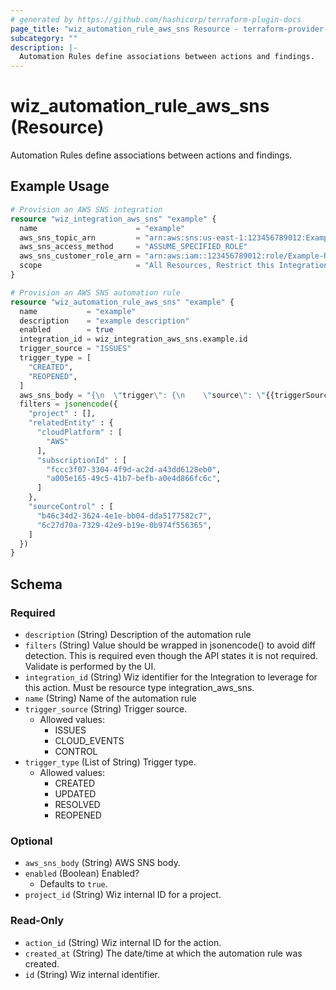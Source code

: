 ```yaml
---
# generated by https://github.com/hashicorp/terraform-plugin-docs
page_title: "wiz_automation_rule_aws_sns Resource - terraform-provider-wiz"
subcategory: ""
description: |-
  Automation Rules define associations between actions and findings.
---
```


# wiz_automation_rule_aws_sns (Resource)

Automation Rules define associations between actions and findings.

## Example Usage

```terraform
# Provision an AWS SNS integration
resource "wiz_integration_aws_sns" "example" {
  name                      = "example"
  aws_sns_topic_arn         = "arn:aws:sns:us-east-1:123456789012:Example"
  aws_sns_access_method     = "ASSUME_SPECIFIED_ROLE"
  aws_sns_customer_role_arn = "arn:aws:iam::123456789012:role/Example-Role"
  scope                     = "All Resources, Restrict this Integration to global roles only"
}

# Provision an AWS SNS automation rule
resource "wiz_automation_rule_aws_sns" "example" {
  name           = "example"
  description    = "example description"
  enabled        = true
  integration_id = wiz_integration_aws_sns.example.id
  trigger_source = "ISSUES"
  trigger_type = [
    "CREATED",
    "REOPENED",
  ]
  aws_sns_body = "{\n  \"trigger\": {\n    \"source\": \"{{triggerSource}}\",\n    \"type\": \"{{triggerType}}\",\n    \"ruleId\": \"{{ruleId}}\",\n    \"ruleName\": \"{{ruleName}}\"\n  },\n  \"issue\": {\n    \"id\": \"{{issue.id}}\",\n    \"status\": \"{{issue.status}}\",\n    \"severity\": \"{{issue.severity}}\",\n    \"created\": \"{{issue.createdAt}}\",\n    \"projects\": \"{{#issue.projects}}{{name}}, {{/issue.projects}}\"\n  },\n  \"resource\": {\n    \"id\": \"{{issue.entitySnapshot.providerId}}\",\n    \"name\": \"{{issue.entitySnapshot.name}}\",\n    \"type\": \"{{issue.entitySnapshot.nativeType}}\",\n    \"cloudPlatform\": \"{{issue.entitySnapshot.cloudPlatform}}\",\n    \"subscriptionId\": \"{{issue.entitySnapshot.subscriptionExternalId}}\",\n    \"subscriptionName\": \"{{issue.entitySnapshot.subscriptionName}}\",\n    \"region\": \"{{issue.entitySnapshot.region}}\",\n    \"status\": \"{{issue.entitySnapshot.status}}\",\n    \"cloudProviderURL\": \"{{issue.entitySnapshot.cloudProviderURL}}\"\n  },\n  \"control\": {\n    \"id\": \"{{issue.control.id}}\",\n    \"name\": \"{{issue.control.name}}\",\n    \"description\": \"{{issue.control.description}}\",\n    \"severity\": \"{{issue.control.severity}}\",\n    \"sourceCloudConfigurationRuleId\": \"{{issue.control.sourceCloudConfigurationRule.shortId}}\",\n    \"sourceCloudConfigurationRuleName\": \"{{issue.control.sourceCloudConfigurationRule.name}}\"\n  }\n}"
  filters = jsonencode({
    "project" : [],
    "relatedEntity" : {
      "cloudPlatform" : [
        "AWS"
      ],
      "subscriptionId" : [
        "fccc3f07-3304-4f9d-ac2d-a43dd6128eb0",
        "a005e165-49c5-41b7-befb-a0e4d866fc6c",
      ]
    },
    "sourceControl" : [
      "b46c34d2-3624-4e1e-bb04-dda5177582c7",
      "6c27d70a-7329-42e9-b19e-0b974f556365",
    ]
  })
}
```

<!-- schema generated by tfplugindocs -->
## Schema

### Required

- `description` (String) Description of the automation rule
- `filters` (String) Value should be wrapped in jsonencode() to avoid diff detection. This is required even though the API states it is not required.  Validate is performed by the UI.
- `integration_id` (String) Wiz identifier for the Integration to leverage for this action. Must be resource type integration_aws_sns.
- `name` (String) Name of the automation rule
- `trigger_source` (String) Trigger source.
    - Allowed values: 
        - ISSUES
        - CLOUD_EVENTS
        - CONTROL
- `trigger_type` (List of String) Trigger type.
    - Allowed values: 
        - CREATED
        - UPDATED
        - RESOLVED
        - REOPENED

### Optional

- `aws_sns_body` (String) AWS SNS body.
- `enabled` (Boolean) Enabled?
    - Defaults to `true`.
- `project_id` (String) Wiz internal ID for a project.

### Read-Only

- `action_id` (String) Wiz internal ID for the action.
- `created_at` (String) The date/time at which the automation rule was created.
- `id` (String) Wiz internal identifier.


